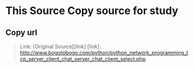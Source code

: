 # This Source Copy source for study
## Copy url
> Link: [Original Source][link]
[link]: http://www.bogotobogo.com/python/python_network_programming_tcp_server_client_chat_server_chat_client_select.php
